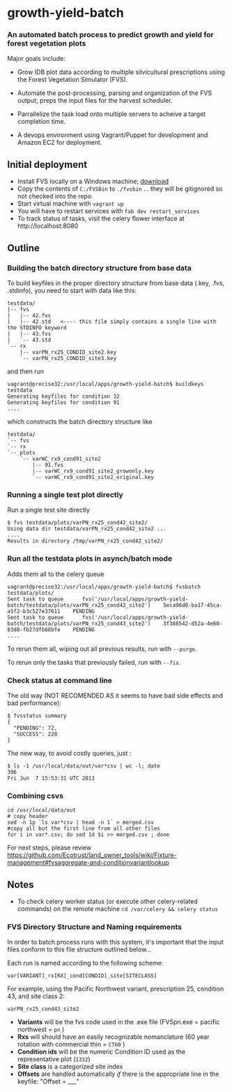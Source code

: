 # growth-yield-batch

### An automated batch process to predict growth and yield for forest vegetation plots

Major goals include:

* Grow IDB plot data according to multiple silvicultural prescriptions using the Forest Vegetation Simulator (FVS).

* Automate the post-processing, parsing and organization of the FVS output; preps the input files for the harvest scheduler.

* Parrallelize the task load onto multiple servers to acheive a target completion time.

* A devops environment using Vagrant/Puppet for development and Amazon EC2 for deployment.





## Initial deployment

* Install FVS locally on a Windows machine; [download](http://www.fs.fed.us/fmsc/fvs/software/complete.shtml)
* Copy the contents of `C:/FVSBin` to `./fvsbin` ... they will be gitignored so not checked into the repo
* Start virtual machine with `vagrant up`
* You will have to restart services with `fab dev restart_services`
* To track status of tasks, visit the celery flower interface at http://localhost:8080

## Outline

### Building the batch directory structure from base data

To build keyfiles in the proper directory structure from base data (.key, .fvs, .stdinfo), 
you need to start with data like this:

```
testdata/
|-- fvs
|   |-- 42.fvs
|   |-- 42.std   <---- this file simply contains a single line with the STDINFO keyword
|   |-- 43.fvs
|   `-- 43.std
`-- rx
    |-- varPN_rx25_CONDID_site2.key
    `-- varPN_rx25_CONDID_site3.key
```

and then run 
```
vagrant@precise32:/usr/local/apps/growth-yield-batch$ buildkeys testdata
Generating keyfiles for condition 32
Generating keyfiles for condition 91
....
```

which constructs the batch directory structure like
```
testdata/
`-- fvs
`-- rx
`-- plots
    `-- varWC_rx9_cond91_site2
        |-- 91.fvs
        |-- varWC_rx9_cond91_site2_growonly.key
        `-- varWC_rx9_cond91_site2_original.key
```

### Running a single test plot directly

Run a single test site directly

```
$ fvs testdata/plots/varPN_rx25_cond42_site2/
Using data dir testdata/varPN_rx25_cond42_site2 ...
....
Results in directory /tmp/varPN_rx25_cond42_site2/
```


### Run all the testdata plots in asynch/batch mode

Adds them all to the celery queue

```
vagrant@precise32:/usr/local/apps/growth-yield-batch$ fvsbatch testdata/plots/
Sent task to queue      fvs('/usr/local/apps/growth-yield-batch/testdata/plots/varPN_rx25_cond42_site2')    5eca96d0-ba17-45ca-a5f2-b3c527e37611    PENDING
Sent task to queue      fvs('/usr/local/apps/growth-yield-batch/testdata/plots/varPN_rx25_cond43_site2')    3f388542-d52a-4e60-83d8-fb27dfb68bfe    PENDING
....
```

To rerun them all, wiping out all previous results, run with `--purge`.

To rerun only the tasks that previously failed, run with `--fix`.


### Check status at command line

The old way (NOT RECOMENDED AS it seems to have bad side effects and bad performance):
```
$ fvsstatus summary
{
  "PENDING": 72,
  "SUCCESS": 228
}
```

The new way, to avoid costly queries, just :

```
$ ls -1 /usr/local/data/out/var*csv | wc -l; date
396
Fri Jun  7 15:53:31 UTC 2013
```

### Combining csvs

```
cd /usr/local/data/out
# copy header
sed -n 1p `ls var*csv | head -n 1` > merged.csv
#copy all but the first line from all other files
for i in var*.csv; do sed 1d $i >> merged.csv ; done
```

For next steps, please review https://github.com/Ecotrust/land_owner_tools/wiki/Fixture-management#fvsaggregate-and-conditionvariantlookup

## Notes

* To check celery worker status (or execute other celery-related commands) on the remote machine `cd /var/celery && celery status`


### FVS Directory Structure and Naming requirements

In order to batch process runs with this system, it's important that the input files conform to this file structure outlined below... 

Each run is named according to the following scheme:
```
var[VARIANT]_rx[RX]_cond[CONDID]_site[SITECLASS]
```
For example, using the Pacific Northwest variant, prescription 25, condition 43, and site class 2:
```
varPN_rx25_cond43_site2
```

* **Variants** will be the fvs code used in the .exe file (FVSpn.exe = pacific northwest = `pn` )
* **Rxs** will should have an easily recognizable nomanclature (60 year rotation with commercial thin = `CT60` )
* **Condition ids** will be the numeric Condition ID used as the representative plot (`1332`)
* **Site class** is a categorized site index
* **Offsets** are handled automatically *if* there is the appropriate line in the keyfile: "Offset = ___"

